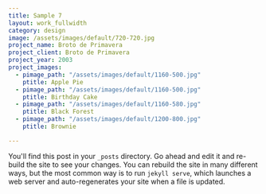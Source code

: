 ```yaml
---
title: Sample 7
layout: work_fullwidth
category: design
image: /assets/images/default/720-720.jpg
project_name: Broto de Primavera
project_client: Broto de Primavera
project_year: 2003
project_images:
  - pimage_path: "/assets/images/default/1160-500.jpg"
    ptitle: Apple Pie
  - pimage_path: "/assets/images/default/1160-500.jpg"
    ptitle: Birthday Cake
  - pimage_path: "/assets/images/default/1160-580.jpg"
    ptitle: Black Forest
  - pimage_path: "/assets/images/default/1200-800.jpg"
    ptitle: Brownie

---
```

You'll find this post in your `_posts` directory. Go ahead and edit it and re-build
the site to see your changes. You can rebuild the site in many different ways, but
the most common way is to run `jekyll serve`, which launches a web server and
auto-regenerates your site when a file is updated.
